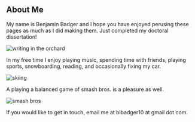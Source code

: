 ## About Me

My name is Benjamin Badger and I hope you have enjoyed perusing these pages as much as I did making them.  Just completed my doctoral dissertation! 

![writing in the orchard]({{https://blbadger.github.io}}orchard.JPG)

In my free time I enjoy playing music, spending time with friends, playing sports, snowboarding, reading, and occasionally fixing my car. 

![skiing]({{https://blbadger.github.io}}/assets/images/skiing.jpg)

A playing a balanced game of smash bros. is a pleasure as well.

![smash bros]({{https://blbadger.github.io}}/assets/images/smash_bros.png)

If you would like to get in touch, email me at blbadger10 at  gmail dot com.








